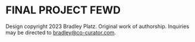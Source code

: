 # FINAL PROJECT FEWD
 Design copyright 2023 Bradley Platz. Original work of authorship.
 Inquiries may be directed to bradley@co-curator.com.
